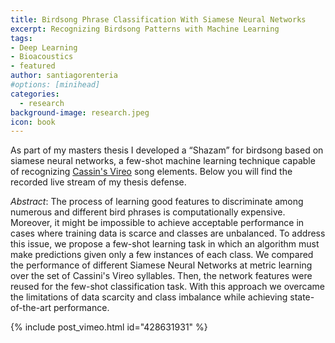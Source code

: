 ```yaml
---
title: Birdsong Phrase Classification With Siamese Neural Networks
excerpt: Recognizing Birdsong Patterns with Machine Learning
tags:
- Deep Learning
- Bioacoustics
- featured
author: santiagorenteria
#options: [minihead]
categories:
  - research
background-image: research.jpeg
icon: book
---
```


As part of my masters thesis I developed a “Shazam” for birdsong based on siamese neural networks, a few-shot machine learning technique capable of recognizing <a href="http://pablomz.info/poema-panorama">Cassin's Vireo</a> song elements. Below you will find the recorded live stream of my thesis defense.

*Abstract*: The process of learning good features to discriminate among numerous and different bird phrases is computationally expensive. Moreover, it might be impossible to achieve acceptable performance in cases where training data is scarce and classes are unbalanced. To address this issue, we propose a few-shot learning task in which an algorithm must make predictions given only a few instances of each class. We compared the performance of different Siamese Neural Networks at metric learning over the set of Cassini's Vireo syllables. Then, the network features were reused for the few-shot classification task. With this approach we overcame the limitations of data scarcity and class imbalance while achieving state-of-the-art performance.

{% include post_vimeo.html id="428631931" %}
